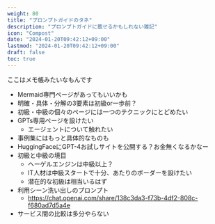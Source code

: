 ```yaml
---
weight: 80
title: "プロンプトガイドのタネ"
description: "プロンプトガイドに載せるかもしれない雑記"
icon: "Compost"
date: "2024-01-20T09:42:12+09:00"
lastmod: "2024-01-20T09:42:12+09:00"
draft: false
toc: true
---
```


ここはメモ帳みたいなもんです

- Mermaid専門ページがあってもいいかも
- 明確・具体・分解の3要素は初級or一歩前？
- 初級・中級の個々のページには一つのテクニックにとどめたい
- GPTs専用ページを設けたい
  - エージェントについて触れたい
- 事例集にはもっと具体的なものも
- HuggingFaceにGPT-4お試しサイトを公開する？お金無くなるかなー
- 初級と中級の境目
  - ヘーゲルエンジンは中級以上？
  - IT人材は中級スタートで十分、あたりのボーダーを設けたい
  - 潜在的な初級は相当いるはず
- 利用シーン洗い出しのプロンプト
  - https://chat.openai.com/share/138c3da3-f73b-4df2-808c-f680ad7d5a4e
- サービス間の比較は多分やらない
  